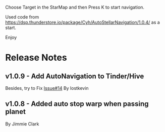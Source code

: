 Choose Target in the StarMap and then Press K to start navigation.

Used code from https://dsp.thunderstore.io/package/Cyh/AutoStellarNavigation/1.0.4/ as a start.

Enjoy

# Release Notes

## v1.0.9 - Add AutoNavigation to Tinder/Hive
Besides, try to Fix [Issue#14](https://github.com/code2X/DspMods/issues/14)
By lostkevin

## v1.0.8 - Added auto stop warp when passing planet
By Jimmie Clark
